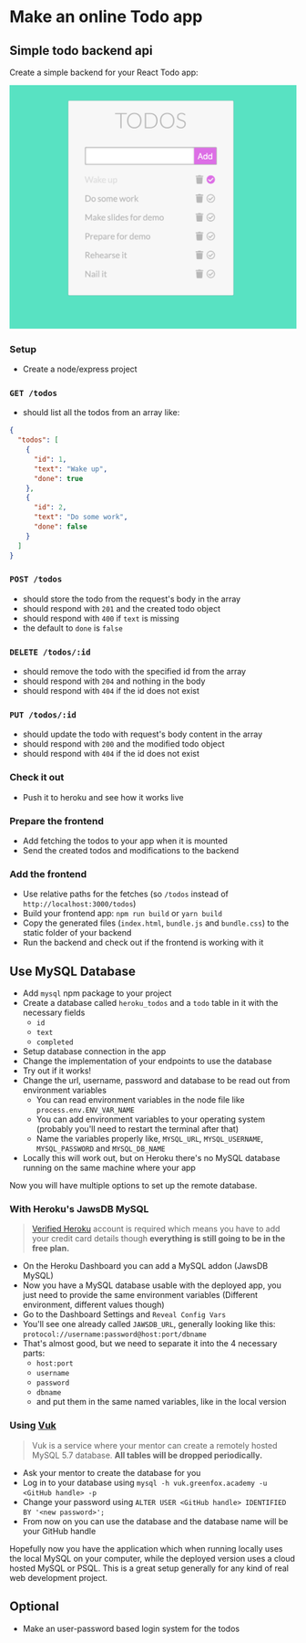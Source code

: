 # Make an online Todo app

## Simple todo backend api

Create a simple backend for your React Todo app:

![React Todo App](../assets/todos.png)

### Setup

- Create a node/express project


### `GET /todos`

- should list all the todos from an array like:

```json
{
  "todos": [
    {
      "id": 1,
      "text": "Wake up",
      "done": true
    },
    {
      "id": 2,
      "text": "Do some work",
      "done": false
    }
  ]
}
```

### `POST /todos`

- should store the todo from the request's body in the array
- should respond with `201` and the created todo object
- should respond with `400` if `text` is missing
- the default to `done` is `false`

### `DELETE /todos/:id`

- should remove the todo with the specified id from the array
- should respond with `204` and nothing in the body
- should respond with `404` if the id does not exist

### `PUT /todos/:id`

- should update the todo with request's body content in the array
- should respond with `200` and the modified todo object
- should respond with `404` if the id does not exist

### Check it out

- Push it to heroku and see how it works live

### Prepare the frontend

- Add fetching the todos to your app when it is mounted
- Send the created todos and modifications to the backend

### Add the frontend

- Use relative paths for the fetches (so `/todos` instead of `http://localhost:3000/todos`)
- Build your frontend app: `npm run build` or `yarn build`
- Copy the generated files (`index.html`, `bundle.js` and `bundle.css`) to the static folder of your backend
- Run the backend and check out if the frontend is working with it

## Use MySQL Database

- Add `mysql` npm package to your project
- Create a database called `heroku_todos` and a `todo` table in it with the
  necessary fields
  - `id`
  - `text`
  - `completed`
- Setup database connection in the app
- Change the implementation of your endpoints to use the database
- Try out if it works!
- Change the url, username, password and database to be read out from environment variables
  - You can read environment variables in the node file like
    `process.env.ENV_VAR_NAME`
  - You can add environment variables to your operating system (probably you'll
    need to restart the terminal after that)
  - Name the variables properly like, `MYSQL_URL`, `MYSQL_USERNAME`,
    `MYSQL_PASSWORD` and `MYSQL_DB_NAME`
- Locally this will work out, but on Heroku there's no MySQL database running on
  the same machine where your app

Now you will have multiple options to set up the remote database.

### With Heroku's JawsDB MySQL

> [Verified Heroku](https://devcenter.heroku.com/articles/account-verification)
> account is required which means you have to add your credit card details
> though **everything is still going to be in the free plan.**

- On the Heroku Dashboard you can add a MySQL addon (JawsDB MySQL)
- Now you have a MySQL database usable with the deployed app, you just need to
  provide the same environment variables (Different environment, different
  values though)
- Go to the Dashboard Settings and `Reveal Config Vars`
- You'll see one already called `JAWSDB_URL`, generally looking like this:
  `protocol://username:password@host:port/dbname`
- That's almost good, but we need to separate it into the 4 necessary parts:
  - `host:port`
  - `username`
  - `password`
  - `dbname`
  - and put them in the same named variables, like in the local version

### Using [Vuk](http://vuk.greenfox.academy/)

> Vuk is a service where your mentor can create a remotely hosted MySQL 5.7
> database. **All tables will be dropped periodically.**

- Ask your mentor to create the database for you
- Log in to your database using
  `mysql -h vuk.greenfox.academy -u <GitHub handle> -p`
- Change your password using
  `ALTER USER <GitHub handle> IDENTIFIED BY '<new password>';`
- From now on you can use the database and the database name will be your GitHub
  handle

Hopefully now you have the application which when running locally uses the local
MySQL on your computer, while the deployed version uses a cloud hosted MySQL or
PSQL. This is a great setup generally for any kind of real web development
project.

## Optional

- Make an user-password based login system for the todos
